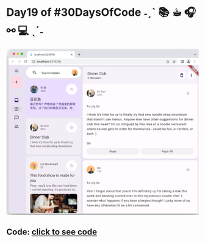 # Day19 of  #30DaysOfCode  ˗ˏˋ 📚 ☕︎ 🎧 ⚯ 💻 ˎˊ˗ 

![project work video](./Image-AND-Video/day19.png)

 
 

## Code: [click to see code](/day19/code/app/)

 



